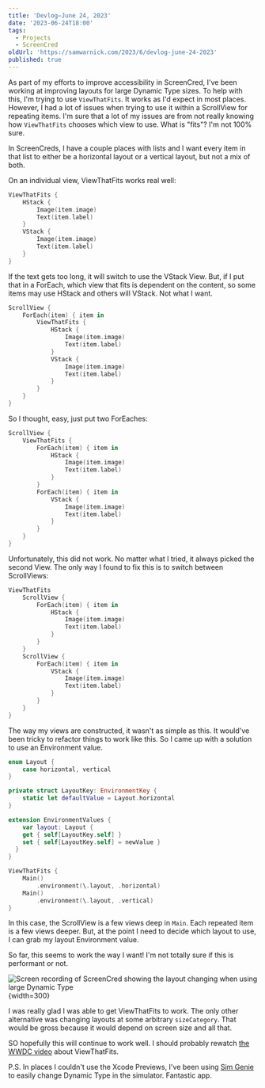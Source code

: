 ```yaml
---
title: 'Devlog—June 24, 2023'
date: '2023-06-24T18:00'
tags:
  - Projects
  - ScreenCred
oldUrl: 'https://samwarnick.com/2023/6/devlog-june-24-2023'
published: true
---
```


As part of my efforts to improve accessibility in ScreenCred, I've been working at improving layouts for large Dynamic Type sizes. To help with this, I'm trying to use `ViewThatFits`. It works as I'd expect in most places. However, I had a lot of issues when trying to use it within a ScrollView for repeating items. I'm sure that a lot of my issues are from not really knowing how `ViewThatFits` chooses which view to use. What is "fits"? I'm not 100% sure.

In ScreenCreds, I have a couple places with lists and I want every item in that list to either be a horizontal layout or a vertical layout, but not a mix of both.

On an individual view, ViewThatFits works real well:

```swift
ViewThatFits {
	HStack {
		Image(item.image)
		Text(item.label)
	}
	VStack {
		Image(item.image)
		Text(item.label)
	}
}
```

If the text gets too long, it will switch to use the VStack View. But, if I put that in a ForEach, which view that fits is dependent on the content, so some items may use HStack and others will VStack. Not what I want.

```swift
ScrollView {
	ForEach(item) { item in
		ViewThatFits {
			HStack {
				Image(item.image)
				Text(item.label)
			}
			VStack {
				Image(item.image)
				Text(item.label)
			}
		}
	}
}
```

So I thought, easy, just put two ForEaches:

```swift
ScrollView {
	ViewThatFits {
		ForEach(item) { item in
			HStack {
				Image(item.image)
				Text(item.label)
			}
		}
		ForEach(item) { item in
			VStack {
				Image(item.image)
				Text(item.label)
			}
		}
	}
}
```

Unfortunately, this did not work. No matter what I tried, it always picked the second View. The only way I found to fix this is to switch between ScrollViews:

```swift
ViewThatFits
	ScrollView {
		ForEach(item) { item in
			HStack {
				Image(item.image)
				Text(item.label)
			}
		}
	}
	ScrollView {
		ForEach(item) { item in
			VStack {
				Image(item.image)
				Text(item.label)
			}
		}
	}
}
```

The way my views are constructed, it wasn't as simple as this. It would've been tricky to refactor things to work like this. So I came up with a solution to use an Environment value.

```swift
enum Layout {
    case horizontal, vertical
}

private struct LayoutKey: EnvironmentKey {
    static let defaultValue = Layout.horizontal
}

extension EnvironmentValues {
    var layout: Layout {
    get { self[LayoutKey.self] }
    set { self[LayoutKey.self] = newValue }
  }
}

ViewThatFits {
	Main()
		.environment(\.layout, .horizontal)
	Main()
		.environment(\.layout, .vertical)
}
```

In this case, the ScrollView is a few views deep in `Main`. Each repeated item is a few views deeper. But, at the point I need to decide which layout to use, I can grab my layout Environment value.

So far, this seems to work the way I want! I'm not totally sure if this is performant or not.

![Screen recording of ScreenCred showing the layout changing when using large Dynamic Type](https://samwarnick.com/media/2023-06-24-dynamic-type.gif){width=300}

I was really glad I was able to get ViewThatFits to work. The only other alternative was changing layouts at some arbitrary `sizeCategory`. That would be gross because it would depend on screen size and all that.

SO hopefully this will continue to work well. I should probably rewatch [the WWDC video](https://developer.apple.com/wwdc22/10056) about ViewThatFits.

P.S. In places I couldn't use the Xcode Previews, I've been using [Sim Genie](https://simgenie.app) to easily change Dynamic Type in the simulator. Fantastic app.

